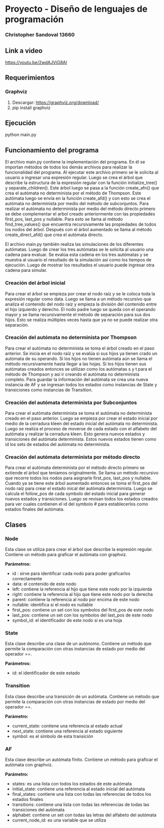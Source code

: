 # Proyecto - Diseño de lenguajes de programación
### Christopher Sandoval 13660

## Link a video
https://youtu.be/2wdAJViG8AI

## Requerimientos
### Graphviz

1. Descargar: https://graphviz.org/download/
2. pip install graphviz

## Ejecución
python main.py

## Funcionamiento del programa
El archivo main.py contiene la implementación del programa. En él se importan métodos de todos los demás archivos para realizar la funcionalidad del programa. Al ejecutar este archivo primero se le solicita al usuario a ingresar una expresión regular. Luego se crea el árbol que describe la estructura de la expresión regular con la función initialize_tree() y separate_children(). Este árbol luego se pasa a la función create_afn() que crea el autómata no determinista por el método de Thompson. Este autómata luego se envía en la función create_afd() y con esto se crea el autómata no determinista por medio del método de subconjuntos. Para realizar el autómata no determinista por medio del método directo primero se debe complementar el arbol creado anteriormente con las propiedades first_pos, last_pos y nullable. Para esto se llama al método find_tree_values() que encuentra recursivamente las propiedades de todos los nodos del árbol. Después con el árbol aumentado se llama al método create_direct_afd() que crea el autómata directo.


El archivo main.py también realiza las simulaciones de los diferentes autómatas. Luego de crear los tres autómatas se le solicita al usuario una cadena para evaluar. Se evalúa esta cadena en los tres autómatas y se muestra al usuario el resultado de la simulación así como los tiempos de ejecución. Luego de mostrar los resultados el usuario puede ingresar otra cadena para simular.

### Creación del árbol inicial
Para crear el árbol se empieza por crear el nodo raíz y se le coloca toda la expresión regular como data. Luego se llama a un método recursivo que analiza el contenido del nodo raíz y empieza la división del contenido entre el hijo izquierdo y derecho. El nodo padre luego se queda con el operando mayor y se llama recursivamente el método de separación para sus dos hijos. Esto se realiza múltiples veces hasta que ya no se puede realizar otra separación.

### Creación del autómata no determinista por Thompson
Para crear el autómata no determinista se toma el árbol creado en el paso anterior. Se inicia en el nodo raíz y se evalúa si sus hijos ya tienen crado un autómata de su operando. Si los hijos no tienen autómata aún se llama el método recursivamente hasta llegar a las hojas. Si los hijos tienen sus autómatas creados entonces se utilizan como los autómatas s y t para el método de Thompson y así ir creando el autómata no determinista completo. Para guardar la información del autómata se crea una nueva instancia de AF y se ingresan todos los estados como instancias de State y transiciones como instancias de Transition.

### Creación del autómata determinista por Subconjuntos
Para crear el autómata determinista se toma el autómata no determinista creado en el paso anterior. Luego se empieza por crear el estado inicial por medio de la cerradura kleen del estado inicial del autómata no determinista. Luego se realiza el proceso de moverse de cada estado con el alfabeto del autómata y realizar la cerradura kleen. Esto genera nuevos estados y transiciones del autómata determinista. Estos nuevos estados tienen como id los sets de estados del autómata no determinista.

### Creación del autómata determinista por método directo
Para crear el autómata determinista por el método directo primero se extiende el árbol que teníamos originalmente. Se llama un método recursivo que recorre todos los nodos para asignarle first_pos, last_pos y nullable. Cuando ya se tiene este árbol aumentado entonces se toma el first_pos del nodo raíz para crear el estado inical del autómata determinista. Luego se calcula el follow_pos de cada symbolo del estado inicial para generar nuevos estados y transiciones. Luego se revisan todos los estados creados para ver cuales contienen el id del symbolo # para establecerlos como estados finales del autómata.

## Clases
### Node
Esta clase se utiliza para crear el árbol que describe la expresión regular. Contiene un método para graficar el autómata con graphviz.

**Parámetros:**
-	id : sirve para identificar cada nodo para poder graficarlos correctamente
-	data: el contenido de este nodo
-	left: contiene la referencia al hijo que tiene este nodo por la izquierda
-	right: contiene la referencia al hijo que tiene este nodo por la derecha
-	parent: contiene la referencia al nodo por encima de este nodo
-	nullable: identifica si el nodo es nullable
-	first_pos: contiene un set con los symbolos del first_pos de este nodo
-	last_pos: contiene un set con los symbolos del last_pos de este nodo
-	symbol_id: el identificador de este nodo si es una hoja

### State
Esta clase describe una clase de un autónomo. Contiene un método que permite la comparación con otras instancias de estado por medio del operador ==.

**Parámetros:**
-	id: el identificador de este estado

### Transition
Esta clase describe una transición de un autómata. Contiene un método que permite la comparación con otras instancias de estado por medio del operador ==.

**Parámetro:**
-	current_state: contiene una referencia al estado actual
-	next_state: contiene una referencia al estado siguiente
-	symbol: es el símbolo de esta transición

### AF
Esta clase describe un autómata finito. Contiene un método para graficar el autómata con graphviz.

**Parámetro:**
-	states: es una lista con todos los estados de este autómata
-	initial_state: contiene una referencia al estado inicial del autómata
-	final_states: contiene una lista con todas las referencias de todos los estados finales
-	transitions: contiene una lista con todas las referencias de todas las transiciones del autómata
-	alphabet: contiene un set con todas las letras del alfabeto del autómata
-	current_node_id: es una variable que se utiliza 
